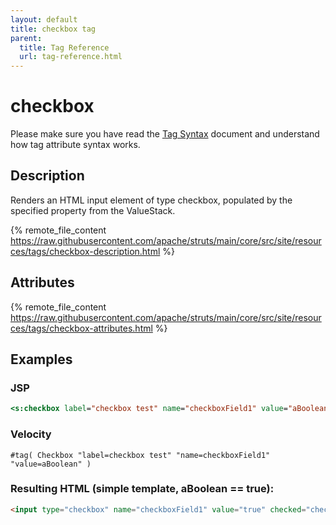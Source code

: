 ```yaml
---
layout: default
title: checkbox tag
parent:
  title: Tag Reference
  url: tag-reference.html
---
```


# checkbox

Please make sure you have read the [Tag Syntax](tag-syntax) document and understand how tag attribute syntax works.

## Description

Renders an HTML input element of type checkbox, populated by the specified property from the ValueStack.

{% remote_file_content https://raw.githubusercontent.com/apache/struts/main/core/src/site/resources/tags/checkbox-description.html %}

## Attributes

{% remote_file_content https://raw.githubusercontent.com/apache/struts/main/core/src/site/resources/tags/checkbox-attributes.html %}

## Examples

### JSP

```jsp
<s:checkbox label="checkbox test" name="checkboxField1" value="aBoolean" fieldValue="true"/>
```

### Velocity

```
#tag( Checkbox "label=checkbox test" "name=checkboxField1" "value=aBoolean" )
```

### Resulting HTML (simple template, aBoolean == true):

```html
<input type="checkbox" name="checkboxField1" value="true" checked="checked" />
```
